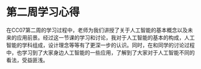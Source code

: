 # 第二周学习心得

在CC07第二周的学习过程中，老师为我们讲授了关于人工智能的基本概念以及未来的应用前景。经过这一节课的学习和讨论，我对于人工智能的基本的构成，人工智能的学科组成，设计理念等等有了更深一步的认识。同时，在和同学的讨论过程中，也学习到了大家身边人工智能的一些应用，了解到了大家对于人工智能不同的看法，受益匪浅。

